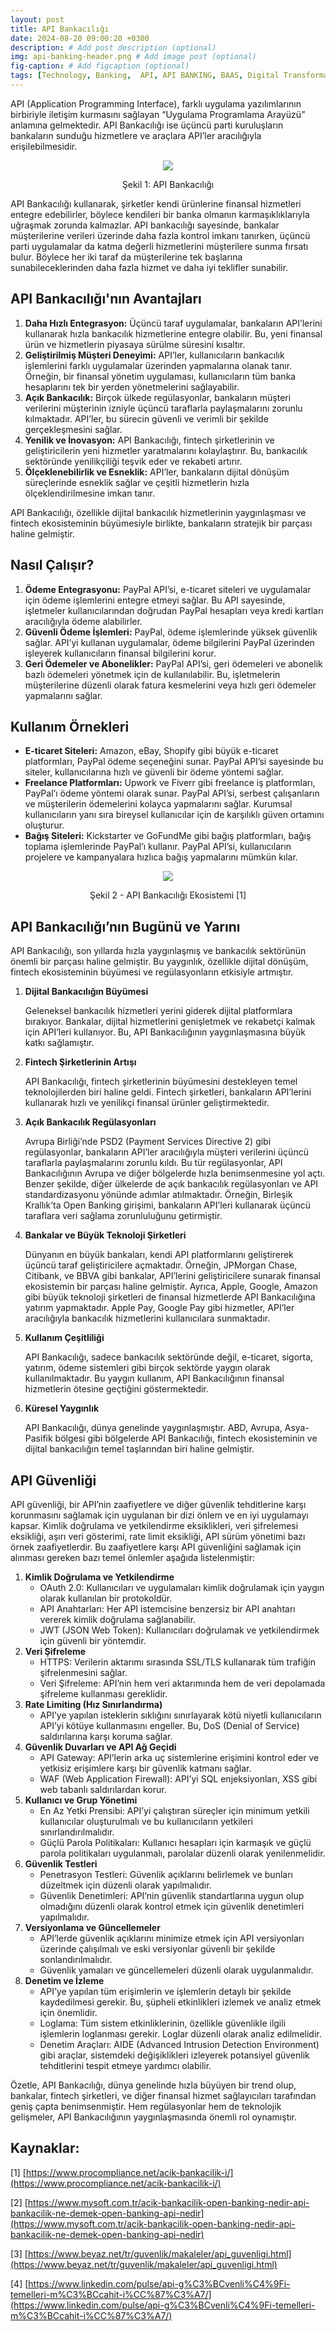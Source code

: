 ```yaml
---
layout: post
title: API Bankacılığı
date: 2024-08-20 09:00:20 +0300
description: # Add post description (optional)
img: api-banking-header.png # Add image post (optional)
fig-caption: # Add figcaption (optional)
tags: [Technology, Banking,  API, API BANKING, BAAS, Digital Transformation, Bankacılık, Finans] # Add post tags (optional)
---
```

API (Application Programming Interface), farklı uygulama yazılımlarının birbiriyle iletişim kurmasını sağlayan “Uygulama Programlama Arayüzü” anlamına gelmektedir. API Bankacılığı ise üçüncü parti kuruluşların bankaların sunduğu hizmetlere ve araçlara API’ler aracılığıyla erişilebilmesidir.

<p style="text-align: center"><img src="{{site.baseurl}}/assets/img/api_banking.jpg"></p>
<p style="text-align: center">Şekil 1: API Bankacılığı</p>

API Bankacılığı kullanarak, şirketler kendi ürünlerine finansal hizmetleri entegre edebilirler, böylece kendileri bir banka olmanın karmaşıklıklarıyla uğraşmak zorunda kalmazlar. API bankacılığı sayesinde, bankalar müşterilerine verileri üzerinde daha fazla kontrol imkanı tanırken, üçüncü parti uygulamalar da katma değerli hizmetlerini müşterilere sunma fırsatı bulur. Böylece her iki taraf da müşterilerine tek başlarına sunabileceklerinden daha fazla hizmet ve daha iyi teklifler sunabilir.

## API Bankacılığı'nın Avantajları  ##

1. **Daha Hızlı Entegrasyon:** Üçüncü taraf uygulamalar, bankaların API’lerini kullanarak hızla bankacılık hizmetlerine entegre olabilir. Bu, yeni finansal ürün ve hizmetlerin piyasaya sürülme süresini kısaltır.
2. **Geliştirilmiş Müşteri Deneyimi:** API’ler, kullanıcıların bankacılık işlemlerini farklı uygulamalar üzerinden yapmalarına olanak tanır. Örneğin, bir finansal yönetim uygulaması, kullanıcıların tüm banka hesaplarını tek bir yerden yönetmelerini sağlayabilir.
3. **Açık Bankacılık:** Birçok ülkede regülasyonlar, bankaların müşteri verilerini müşterinin izniyle üçüncü taraflarla paylaşmalarını zorunlu kılmaktadır. API’ler, bu sürecin güvenli ve verimli bir şekilde gerçekleşmesini sağlar.
4. **Yenilik ve İnovasyon:** API Bankacılığı, fintech şirketlerinin ve geliştiricilerin yeni hizmetler yaratmalarını kolaylaştırır. Bu, bankacılık sektöründe yenilikçiliği teşvik eder ve rekabeti artırır.
5. **Ölçeklenebilirlik ve Esneklik:** API’ler, bankaların dijital dönüşüm süreçlerinde esneklik sağlar ve çeşitli hizmetlerin hızla ölçeklendirilmesine imkan tanır.

API Bankacılığı, özellikle dijital bankacılık hizmetlerinin yaygınlaşması ve fintech ekosisteminin büyümesiyle birlikte, bankaların stratejik bir parçası haline gelmiştir.

## Nasıl Çalışır? ##
1. **Ödeme Entegrasyonu:** PayPal API’si, e-ticaret siteleri ve uygulamalar için ödeme işlemlerini entegre etmeyi sağlar. Bu API sayesinde, işletmeler kullanıcılarından doğrudan PayPal hesapları veya kredi kartları aracılığıyla ödeme alabilirler.
2. **Güvenli Ödeme İşlemleri:** PayPal, ödeme işlemlerinde yüksek güvenlik sağlar. API’yi kullanan uygulamalar, ödeme bilgilerini PayPal üzerinden işleyerek kullanıcıların finansal bilgilerini korur.
3. **Geri Ödemeler ve Abonelikler:** PayPal API’si, geri ödemeleri ve abonelik bazlı ödemeleri yönetmek için de kullanılabilir. Bu, işletmelerin müşterilerine düzenli olarak fatura kesmelerini veya hızlı geri ödemeler yapmalarını sağlar.

## Kullanım Örnekleri ##
- **E-ticaret Siteleri:** Amazon, eBay, Shopify gibi büyük e-ticaret platformları, PayPal ödeme seçeneğini sunar. PayPal API’si sayesinde bu siteler, kullanıcılarına hızlı ve güvenli bir ödeme yöntemi sağlar.
- **Freelance Platformları:** Upwork ve Fiverr gibi freelance iş platformları, PayPal’ı ödeme yöntemi olarak sunar. PayPal API’si, serbest çalışanların ve müşterilerin ödemelerini kolayca yapmalarını sağlar. Kurumsal kullanıcıların yanı sıra bireysel kullanıcılar için de karşılıklı güven ortamını oluşturur.
- **Bağış Siteleri:** Kickstarter ve GoFundMe gibi bağış platformları, bağış toplama işlemlerinde PayPal’ı kullanır. PayPal API’si, kullanıcıların projelere ve kampanyalara hızlıca bağış yapmalarını mümkün kılar.

<p style="text-align: center"><img src="{{site.baseurl}}/assets/img/api_ekosistem.jpg"></p>
<p style="text-align: center">Şekil 2 - API Bankacılığı Ekosistemi [1]</p>

## API Bankacılığı’nın Bugünü ve Yarını ##
API Bankacılığı, son yıllarda hızla yaygınlaşmış ve bankacılık sektörünün önemli bir parçası haline gelmiştir. Bu yaygınlık, özellikle dijital dönüşüm, fintech ekosisteminin büyümesi ve regülasyonların etkisiyle artmıştır.

1. **Dijital Bankacılığın Büyümesi**

   Geleneksel bankacılık hizmetleri yerini giderek dijital platformlara bırakıyor. Bankalar, dijital hizmetlerini genişletmek ve rekabetçi kalmak için API’leri kullanıyor. Bu, API Bankacılığının yaygınlaşmasına büyük katkı sağlamıştır.
2. **Fintech Şirketlerinin Artışı**

   API Bankacılığı, fintech şirketlerinin büyümesini destekleyen temel teknolojilerden biri haline geldi. Fintech şirketleri, bankaların API’lerini kullanarak hızlı ve yenilikçi finansal ürünler geliştirmektedir.
3. **Açık Bankacılık Regülasyonları**

   Avrupa Birliği’nde PSD2 (Payment Services Directive 2) gibi regülasyonlar, bankaların API’ler aracılığıyla müşteri verilerini üçüncü taraflarla paylaşmalarını zorunlu kıldı. Bu tür regülasyonlar, API Bankacılığının Avrupa ve diğer bölgelerde hızla benimsenmesine yol açtı.
   Benzer şekilde, diğer ülkelerde de açık bankacılık regülasyonları ve API standardizasyonu yönünde adımlar atılmaktadır. Örneğin, Birleşik Krallık’ta Open Banking girişimi, bankaların API’leri kullanarak üçüncü taraflara veri sağlama zorunluluğunu getirmiştir.
4. **Bankalar ve Büyük Teknoloji Şirketleri**

   Dünyanın en büyük bankaları, kendi API platformlarını geliştirerek üçüncü taraf geliştiricilere açmaktadır. Örneğin, JPMorgan Chase, Citibank, ve BBVA gibi bankalar, API’lerini geliştiricilere sunarak finansal ekosistemin bir parçası haline gelmiştir.
   Ayrıca, Apple, Google, Amazon gibi büyük teknoloji şirketleri de finansal hizmetlerde API Bankacılığına yatırım yapmaktadır. Apple Pay, Google Pay gibi hizmetler, API’ler aracılığıyla bankacılık hizmetlerini kullanıcılara sunmaktadır.
5. **Kullanım Çeşitliliği**

   API Bankacılığı, sadece bankacılık sektöründe değil, e-ticaret, sigorta, yatırım, ödeme sistemleri gibi birçok sektörde yaygın olarak kullanılmaktadır. Bu yaygın kullanım, API Bankacılığının finansal hizmetlerin ötesine geçtiğini göstermektedir.
6. **Küresel Yaygınlık**

   API Bankacılığı, dünya genelinde yaygınlaşmıştır. ABD, Avrupa, Asya-Pasifik bölgesi gibi bölgelerde API Bankacılığı, fintech ekosisteminin ve dijital bankacılığın temel taşlarından biri haline gelmiştir.

## API Güvenliği ##
API güvenliği, bir API’nin zaafiyetlere ve diğer güvenlik tehditlerine karşı korunmasını sağlamak için uygulanan bir dizi önlem ve en iyi uygulamayı kapsar. Kimlik doğrulama ve yetkilendirme eksiklikleri, veri şifrelemesi eksikliği, aşırı veri gösterimi, rate limit eksikliği, API sürüm yönetimi bazı örnek zaafiyetlerdir. Bu zaafiyetlere karşı API güvenliğini sağlamak için alınması gereken bazı temel önlemler aşağıda listelenmiştir:

1. **Kimlik Doğrulama ve Yetkilendirme**
   - OAuth 2.0: Kullanıcıları ve uygulamaları kimlik doğrulamak için yaygın olarak kullanılan bir protokoldür.
   - API Anahtarları: Her API istemcisine benzersiz bir API anahtarı vererek kimlik doğrulama sağlanabilir.
   - JWT (JSON Web Token): Kullanıcıları doğrulamak ve yetkilendirmek için güvenli bir yöntemdir.
2. **Veri Şifreleme**
   - HTTPS: Verilerin aktarımı sırasında SSL/TLS kullanarak tüm trafiğin şifrelenmesini sağlar.
   - Veri Şifreleme: API’nin hem veri aktarımında hem de veri depolamada şifreleme kullanması gereklidir.
3. **Rate Limiting (Hız Sınırlandırma)**
   - API’ye yapılan isteklerin sıklığını sınırlayarak kötü niyetli kullanıcıların API’yi kötüye kullanmasını engeller. Bu, DoS (Denial of Service) saldırılarına karşı koruma sağlar.
4. **Güvenlik Duvarları ve API Ağ Geçidi**
   - API Gateway: API’lerin arka uç sistemlerine erişimini kontrol eder ve yetkisiz erişimlere karşı bir güvenlik katmanı sağlar.
   - WAF (Web Application Firewall): API’yi SQL enjeksiyonları, XSS gibi web tabanlı saldırılardan korur.
5. **Kullanıcı ve Grup Yönetimi**
   - En Az Yetki Prensibi: API’yi çalıştıran süreçler için minimum yetkili kullanıcılar oluşturulmalı ve bu kullanıcıların yetkileri sınırlandırılmalıdır.
   - Güçlü Parola Politikaları: Kullanıcı hesapları için karmaşık ve güçlü parola politikaları uygulanmalı, parolalar düzenli olarak yenilenmelidir.
6. **Güvenlik Testleri**
   - Penetrasyon Testleri: Güvenlik açıklarını belirlemek ve bunları düzeltmek için düzenli olarak yapılmalıdır.
   - Güvenlik Denetimleri: API’nin güvenlik standartlarına uygun olup olmadığını düzenli olarak kontrol etmek için güvenlik denetimleri yapılmalıdır.
7. **Versiyonlama ve Güncellemeler**
   - API’lerde güvenlik açıklarını minimize etmek için API versiyonları üzerinde çalışılmalı ve eski versiyonlar güvenli bir şekilde sonlandırılmalıdır.
   - Güvenlik yamaları ve güncellemeleri düzenli olarak uygulanmalıdır.
8. **Denetim ve İzleme**
   - API’ye yapılan tüm erişimlerin ve işlemlerin detaylı bir şekilde kaydedilmesi gerekir. Bu, şüpheli etkinlikleri izlemek ve analiz etmek için önemlidir.
   - Loglama: Tüm sistem etkinliklerinin, özellikle güvenlikle ilgili işlemlerin loglanması gerekir. Loglar düzenli olarak analiz edilmelidir.
   - Denetim Araçları: AIDE (Advanced Intrusion Detection Environment) gibi araçlar, sistemdeki değişiklikleri izleyerek potansiyel güvenlik tehditlerini tespit etmeye yardımcı olabilir.

Özetle, API Bankacılığı, dünya genelinde hızla büyüyen bir trend olup, bankalar, fintech şirketleri, ve diğer finansal hizmet sağlayıcıları tarafından geniş çapta benimsenmiştir. Hem regülasyonlar hem de teknolojik gelişmeler, API Bankacılığının yaygınlaşmasında önemli rol oynamıştır.

## Kaynaklar: ##
[1] [https://www.procompliance.net/acik-bankacilik-i/](https://www.procompliance.net/acik-bankacilik-i/)

[2] [https://www.mysoft.com.tr/acik-bankacilik-open-banking-nedir-api-bankacilik-ne-demek-open-banking-api-nedir](https://www.mysoft.com.tr/acik-bankacilik-open-banking-nedir-api-bankacilik-ne-demek-open-banking-api-nedir)

[3] [https://www.beyaz.net/tr/guvenlik/makaleler/api_guvenligi.html](https://www.beyaz.net/tr/guvenlik/makaleler/api_guvenligi.html)

[4] [https://www.linkedin.com/pulse/api-g%C3%BCvenli%C4%9Fi-temelleri-m%C3%BCcahit-i%CC%87%C3%A7/](https://www.linkedin.com/pulse/api-g%C3%BCvenli%C4%9Fi-temelleri-m%C3%BCcahit-i%CC%87%C3%A7/)

